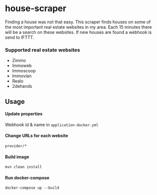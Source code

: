 # house-scraper

Finding a house was not that easy. 
This scraper finds houses on some of the most important real estate websites in my area. 
Each 15 minutes there will be a search on these websites. If new houses are found a webhook is send to IFTTT.

### Supported real estate websites 
* Zimmo
* Immoweb
* Immoscoop
* Immovlan
* Realo
* 2dehands


## Usage
#### Update properties
Webhook id & name in `application-docker.yml`
#### Change URLs for each website
`provider/*`
#### Build image
`mvn clean install`
#### Run docker-compose
`docker-compose up --build`
